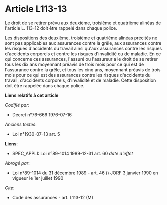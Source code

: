 # Article L113-13

Le droit de se retirer prévu aux deuxième, troisième et quatrième alinéas de l'article L. 113-12 doit être rappelé dans
chaque police.

Les dispositions des deuxième, troisième et quatrième alinéas précités ne sont pas applicables aux assurances contre la
grêle, aux assurances contre les risques d'accidents du travail ainsi qu'aux assurances contre les risques d'accidents
corporels et contre les risques d'invalidité ou de maladie. En ce qui concerne ces assurances, l'assuré ou l'assureur a le
droit de se retirer tous les dix ans moyennant préavis de trois mois pour ce qui est de l'assurance contre la grêle, et tous
les cinq ans, moyennant préavis de trois mois pour ce qui est des assurances contre les risques d'accidents du travail,
d'accidents corporels, d'invalidité et de maladie. Cette disposition doit être rappelée dans chaque police.

**Liens relatifs à cet article**

_Codifié par_:

  - Décret n°76-666 1976-07-16

_Anciens textes_:

  - Loi n°1930-07-13 art. 5

**Liens**:

  - SPEC_APPLI: Loi n°89-1014 1989-12-31 art. 60 *date d'effet*

_Abrogé par_:

  - Loi n°89-1014 du 31 décembre 1989 - art. 46 () JORF 3 janvier 1990 en vigueur le 1er juillet 1990

_Cite_:

  - Code des assurances - art. L113-12 (M)
